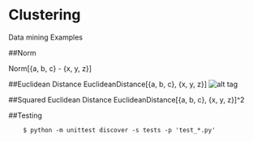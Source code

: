 Clustering
==========
Data mining Examples

##Norm

Norm[{a, b, c} - {x, y, z}]


##Euclidean Distance
EuclideanDistance[{a, b, c}, {x, y, z}]
    ![alt tag](http://upload.wikimedia.org/math/8/4/9/849f040fd10bb86f7c85eb0bbe3566a4.png)

##Squared Euclidean Distance
EuclideanDistance[{a, b, c}, {x, y, z}]^2

##Testing

```run all tests:
    $ python -m unittest discover -s tests -p 'test_*.py'
```
